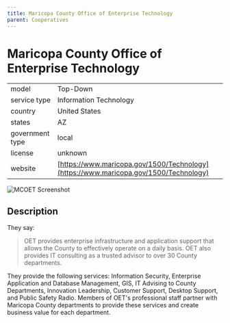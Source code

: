 ```yaml
---
title: Maricopa County Office of Enterprise Technology
parent: Cooperatives
---
```


# Maricopa County Office of Enterprise Technology

|                   |                                          |
|:------------------|:-----------------------------------------|
| model             | Top-Down
| service type      | Information Technology
| country           | United States
| states            | AZ
| government type   | local
| license           | unknown
| website           | [https://www.maricopa.gov/1500/Technology](https://www.maricopa.gov/1500/Technology)

![MCOET Screenshot](images/mcoet.jpg)

## Description
They say:

>OET provides enterprise infrastructure and application support that allows the County to effectively operate on a daily basis. OET also provides IT consulting as a trusted advisor to over 30 County departments.

They provide the following services: Information Security, Enterprise Application and Database Management, GIS, IT Advising to County Departments, Innovation Leadership, Customer Support, Desktop Support, and Public Safety Radio. Members of OET's professional staff partner with Maricopa County departments to provide these services and create business value for each department. 

